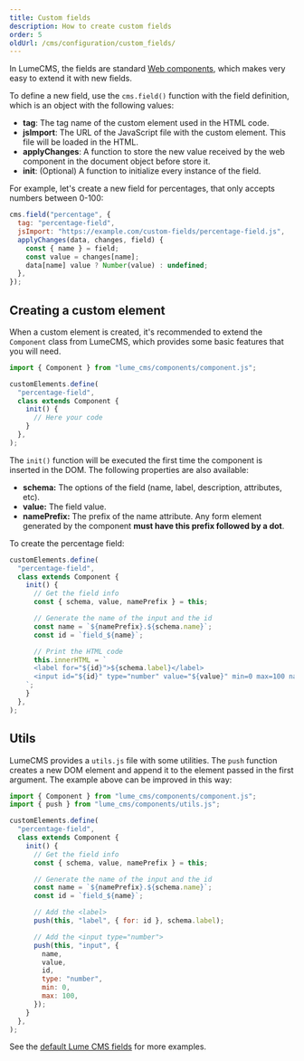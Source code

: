 ```yaml
---
title: Custom fields
description: How to create custom fields
order: 5
oldUrl: /cms/configuration/custom_fields/
---
```


In LumeCMS, the fields are standard
[Web components](https://developer.mozilla.org/docs/Web/API/Web_Components),
which makes very easy to extend it with new fields.

To define a new field, use the `cms.field()` function with the field definition,
which is an object with the following values:

- **tag**: The tag name of the custom element used in the HTML code.
- **jsImport**: The URL of the JavaScript file with the custom element. This
  file will be loaded in the HTML.
- **applyChanges**: A function to store the new value received by the web
  component in the document object before store it.
- **init**: (Optional) A function to initialize every instance of the field.

For example, let's create a new field for percentages, that only accepts numbers
between 0-100:

```js
cms.field("percentage", {
  tag: "percentage-field",
  jsImport: "https://example.com/custom-fields/percentage-field.js",
  applyChanges(data, changes, field) {
    const { name } = field;
    const value = changes[name];
    data[name] value ? Number(value) : undefined;
  },
});
```

## Creating a custom element

When a custom element is created, it's recommended to extend the `Component`
class from LumeCMS, which provides some basic features that you will need.

```js
import { Component } from "lume_cms/components/component.js";

customElements.define(
  "percentage-field",
  class extends Component {
    init() {
      // Here your code
    }
  },
);
```

The `init()` function will be executed the first time the component is inserted
in the DOM. The following properties are also available:

- **schema:** The options of the field (name, label, description, attributes,
  etc).
- **value:** The field value.
- **namePrefix:** The prefix of the name attribute. Any form element generated
  by the component **must have this prefix followed by a dot**.

To create the percentage field:

```js
customElements.define(
  "percentage-field",
  class extends Component {
    init() {
      // Get the field info
      const { schema, value, namePrefix } = this;

      // Generate the name of the input and the id
      const name = `${namePrefix}.${schema.name}`;
      const id = `field_${name}`;

      // Print the HTML code
      this.innerHTML = `
      <label for="${id}">${schema.label}</label>
      <input id="${id}" type="number" value="${value}" min=0 max=100 name="${name}>
    `;
    }
  },
);
```

## Utils

LumeCMS provides a `utils.js` file with some utilities. The `push` function
creates a new DOM element and append it to the element passed in the first
argument. The example above can be improved in this way:

```js
import { Component } from "lume_cms/components/component.js";
import { push } from "lume_cms/components/utils.js";

customElements.define(
  "percentage-field",
  class extends Component {
    init() {
      // Get the field info
      const { schema, value, namePrefix } = this;

      // Generate the name of the input and the id
      const name = `${namePrefix}.${schema.name}`;
      const id = `field_${name}`;

      // Add the <label>
      push(this, "label", { for: id }, schema.label);

      // Add the <input type="number">
      push(this, "input", {
        name,
        value,
        id,
        type: "number",
        min: 0,
        max: 100,
      });
    }
  },
);
```

See the
[default Lume CMS fields](https://github.com/lumeland/cms/tree/main/static/components)
for more examples.
